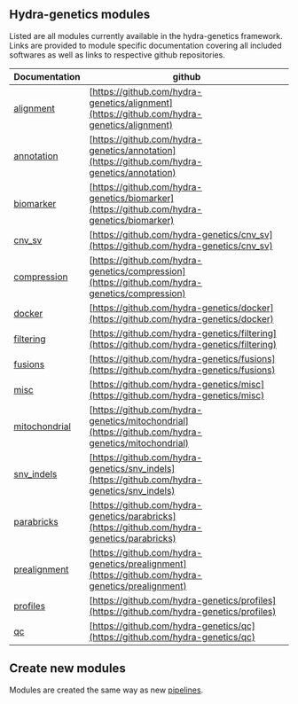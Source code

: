 ## Hydra-genetics modules
Listed are all modules currently available in the hydra-genetics framework. Links are provided to module specific documentation
covering all included softwares as well as links to respective github repositories.  

| Documentation | github |
| ----------------------------------- | ------ |
| [alignment](https://hydra-genetics-alignment.readthedocs.io/en/latest/) | [https://github.com/hydra-genetics/alignment](https://github.com/hydra-genetics/alignment) |
| [annotation](https://hydra-genetics-annotation.readthedocs.io/en/latest/) | [https://github.com/hydra-genetics/annotation](https://github.com/hydra-genetics/annotation) |
| [biomarker](https://hydra-genetics-biomarker.readthedocs.io/en/latest/) | [https://github.com/hydra-genetics/biomarker](https://github.com/hydra-genetics/biomarker) |
| [cnv_sv](https://hydra-genetics-cnv-sv.readthedocs.io/en/latest/) | [https://github.com/hydra-genetics/cnv_sv](https://github.com/hydra-genetics/cnv_sv) |
| [compression](https://hydra-genetics-compression.readthedocs.io/en/latest/) | [https://github.com/hydra-genetics/compression](https://github.com/hydra-genetics/compression) |
| [docker](https://hydra-genetics-docker.readthedocs.io/en/latest/) | [https://github.com/hydra-genetics/docker](https://github.com/hydra-genetics/docker) |
| [filtering](https://hydra-genetics-filtering.readthedocs.io/en/latest/) | [https://github.com/hydra-genetics/filtering](https://github.com/hydra-genetics/filtering) |
| [fusions](https://hydra-genetics-fusions.readthedocs.io/en/latest/) | [https://github.com/hydra-genetics/fusions](https://github.com/hydra-genetics/fusions) |
| [misc](https://hydra-genetics-misc.readthedocs.io/en/latest/) | [https://github.com/hydra-genetics/misc](https://github.com/hydra-genetics/misc) |
| [mitochondrial](https://hydra-genetics-mitochondrial.readthedocs.io/en/latest/) | [https://github.com/hydra-genetics/mitochondrial](https://github.com/hydra-genetics/mitochondrial) |
| [snv_indels](https://hydra-genetics-snv-indels.readthedocs.io/en/latest/) | [https://github.com/hydra-genetics/snv_indels](https://github.com/hydra-genetics/snv_indels) |
| [parabricks](https://hydra-genetics-parabricks.readthedocs.io/en/latest/) | [https://github.com/hydra-genetics/parabricks](https://github.com/hydra-genetics/parabricks) |
| [prealignment](https://hydra-genetics-prealignment.readthedocs.io/en/latest/) | [https://github.com/hydra-genetics/prealignment](https://github.com/hydra-genetics/prealignment) |
| [profiles](https://hydra-genetics-profiles.readthedocs.io/en/latest/) | [https://github.com/hydra-genetics/profiles](https://github.com/hydra-genetics/profiles) |
| [qc](https://hydra-genetics-qc.readthedocs.io/en/latest/) | [https://github.com/hydra-genetics/qc](https://github.com/hydra-genetics/qc) |

## Create new modules
Modules are created the same way as new [pipelines](create.md).
